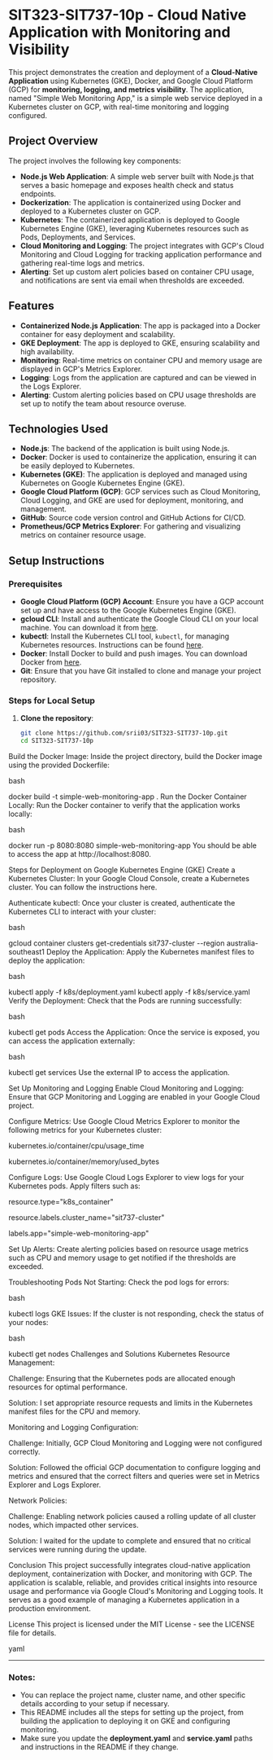 # SIT323-SIT737-10p - Cloud Native Application with Monitoring and Visibility

This project demonstrates the creation and deployment of a **Cloud-Native Application** using Kubernetes (GKE), Docker, and Google Cloud Platform (GCP) for **monitoring, logging, and metrics visibility**. The application, named "Simple Web Monitoring App," is a simple web service deployed in a Kubernetes cluster on GCP, with real-time monitoring and logging configured.

## Project Overview

The project involves the following key components:

- **Node.js Web Application**: A simple web server built with Node.js that serves a basic homepage and exposes health check and status endpoints.
- **Dockerization**: The application is containerized using Docker and deployed to a Kubernetes cluster on GCP.
- **Kubernetes**: The containerized application is deployed to Google Kubernetes Engine (GKE), leveraging Kubernetes resources such as Pods, Deployments, and Services.
- **Cloud Monitoring and Logging**: The project integrates with GCP's Cloud Monitoring and Cloud Logging for tracking application performance and gathering real-time logs and metrics.
- **Alerting**: Set up custom alert policies based on container CPU usage, and notifications are sent via email when thresholds are exceeded.

## Features

- **Containerized Node.js Application**: The app is packaged into a Docker container for easy deployment and scalability.
- **GKE Deployment**: The app is deployed to GKE, ensuring scalability and high availability.
- **Monitoring**: Real-time metrics on container CPU and memory usage are displayed in GCP's Metrics Explorer.
- **Logging**: Logs from the application are captured and can be viewed in the Logs Explorer.
- **Alerting**: Custom alerting policies based on CPU usage thresholds are set up to notify the team about resource overuse.

## Technologies Used

- **Node.js**: The backend of the application is built using Node.js.
- **Docker**: Docker is used to containerize the application, ensuring it can be easily deployed to Kubernetes.
- **Kubernetes (GKE)**: The application is deployed and managed using Kubernetes on Google Kubernetes Engine (GKE).
- **Google Cloud Platform (GCP)**: GCP services such as Cloud Monitoring, Cloud Logging, and GKE are used for deployment, monitoring, and management.
- **GitHub**: Source code version control and GitHub Actions for CI/CD.
- **Prometheus/GCP Metrics Explorer**: For gathering and visualizing metrics on container resource usage.

## Setup Instructions

### Prerequisites

- **Google Cloud Platform (GCP) Account**: Ensure you have a GCP account set up and have access to the Google Kubernetes Engine (GKE).
- **gcloud CLI**: Install and authenticate the Google Cloud CLI on your local machine. You can download it from [here](https://cloud.google.com/sdk/docs/install).
- **kubectl**: Install the Kubernetes CLI tool, `kubectl`, for managing Kubernetes resources. Instructions can be found [here](https://kubernetes.io/docs/tasks/tools/install-kubectl/).
- **Docker**: Install Docker to build and push images. You can download Docker from [here](https://www.docker.com/products/docker-desktop).
- **Git**: Ensure that you have Git installed to clone and manage your project repository.

### Steps for Local Setup

1. **Clone the repository**:
   ```bash
   git clone https://github.com/srii03/SIT323-SIT737-10p.git
   cd SIT323-SIT737-10p
Build the Docker Image:
Inside the project directory, build the Docker image using the provided Dockerfile:

bash

docker build -t simple-web-monitoring-app .
Run the Docker Container Locally:
Run the Docker container to verify that the application works locally:

bash

docker run -p 8080:8080 simple-web-monitoring-app
You should be able to access the app at http://localhost:8080.

Steps for Deployment on Google Kubernetes Engine (GKE)
Create a Kubernetes Cluster:
In your Google Cloud Console, create a Kubernetes cluster. You can follow the instructions here.

Authenticate kubectl:
Once your cluster is created, authenticate the Kubernetes CLI to interact with your cluster:

bash

gcloud container clusters get-credentials sit737-cluster --region australia-southeast1
Deploy the Application:
Apply the Kubernetes manifest files to deploy the application:

bash

kubectl apply -f k8s/deployment.yaml
kubectl apply -f k8s/service.yaml
Verify the Deployment:
Check that the Pods are running successfully:

bash

kubectl get pods
Access the Application:
Once the service is exposed, you can access the application externally:

bash

kubectl get services
Use the external IP to access the application.

Set Up Monitoring and Logging
Enable Cloud Monitoring and Logging:
Ensure that GCP Monitoring and Logging are enabled in your Google Cloud project.

Configure Metrics:
Use Google Cloud Metrics Explorer to monitor the following metrics for your Kubernetes cluster:

kubernetes.io/container/cpu/usage_time

kubernetes.io/container/memory/used_bytes

Configure Logs:
Use Google Cloud Logs Explorer to view logs for your Kubernetes pods. Apply filters such as:

resource.type="k8s_container"

resource.labels.cluster_name="sit737-cluster"

labels.app="simple-web-monitoring-app"

Set Up Alerts:
Create alerting policies based on resource usage metrics such as CPU and memory usage to get notified if the thresholds are exceeded.

Troubleshooting
Pods Not Starting: Check the pod logs for errors:

bash

kubectl logs <pod-name>
GKE Issues: If the cluster is not responding, check the status of your nodes:

bash

kubectl get nodes
Challenges and Solutions
Kubernetes Resource Management:

Challenge: Ensuring that the Kubernetes pods are allocated enough resources for optimal performance.

Solution: I set appropriate resource requests and limits in the Kubernetes manifest files for the CPU and memory.

Monitoring and Logging Configuration:

Challenge: Initially, GCP Cloud Monitoring and Logging were not configured correctly.

Solution: Followed the official GCP documentation to configure logging and metrics and ensured that the correct filters and queries were set in Metrics Explorer and Logs Explorer.

Network Policies:

Challenge: Enabling network policies caused a rolling update of all cluster nodes, which impacted other services.

Solution: I waited for the update to complete and ensured that no critical services were running during the update.

Conclusion
This project successfully integrates cloud-native application deployment, containerization with Docker, and monitoring with GCP. The application is scalable, reliable, and provides critical insights into resource usage and performance via Google Cloud's Monitoring and Logging tools. It serves as a good example of managing a Kubernetes application in a production environment.

License
This project is licensed under the MIT License - see the LICENSE file for details.

yaml


---

### Notes:
- You can replace the project name, cluster name, and other specific details according to your setup if necessary.
- This README includes all the steps for setting up the project, from building the application to deploying it on GKE and configuring monitoring.
- Make sure you update the **deployment.yaml** and **service.yaml** paths and instructions in the README if they change.

